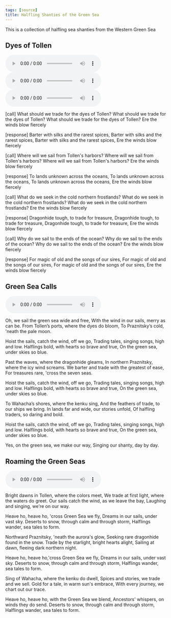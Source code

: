 ```yaml
---
tags: [source]
title: Halfling Shanties of the Green Sea
---
```


This is a collection of halfling sea shanties from the Western Green Sea

## Dyes of Tollen
<audio controls>
    <source src="/taelgarverse/assets/audio/dyes-of-tollen.mp3">
</audio>
<audio controls>
    <source src="/taelgarverse/assets/audio/dyes-of-tollen-v1.mp3">
</audio>
<audio controls>
    <source src="/taelgarverse/assets/audio/dyes-of-tollen-v2.mp3">
</audio>

[call]
What should we trade for the dyes of Tollen?
What should we trade for the dyes of Tollen?
What should we trade for the dyes of Tollen?
Ere the winds blow fiercely

[response]
Barter with silks and the rarest spices,
Barter with silks and the rarest spices,
Barter with silks and the rarest spices,
Ere the winds blow fiercely

[call]
Where will we sail from Tollen's harbors?
Where will we sail from Tollen's harbors?
Where will we sail from Tollen's harbors?
Ere the winds blow fiercely

[response]
To lands unknown across the oceans,
To lands unknown across the oceans,
To lands unknown across the oceans,
Ere the winds blow fiercely

[call]
What do we seek in the cold northern frostlands?
What do we seek in the cold northern frostlands?
What do we seek in the cold northern frostlands?
Ere the winds blow fiercely

[response]
Dragonhide tough, to trade for treasure,
Dragonhide tough, to trade for treasure,
Dragonhide tough, to trade for treasure,
Ere the winds blow fiercely

[call]
Why do we sail to the ends of the ocean?
Why do we sail to the ends of the ocean?
Why do we sail to the ends of the ocean?
Ere the winds blow fiercely

[response]
For magic of old and the songs of our sires,
For magic of old and the songs of our sires,
For magic of old and the songs of our sires,
Ere the winds blow fiercely

## Green Sea Calls

<audio controls>
    <source src="/taelgarverse/assets/audio/green-sea-calls.mp3">
</audio>

Oh, we sail the green sea wide and free, 
With the wind in our sails, merry as can be. 
From Tollen’s ports, where the dyes do bloom, 
To Praznitsky’s cold, 'neath the pale moon. 

Hoist the sails, catch the wind, off we go, 
Trading tales, singing songs, high and low. 
Halflings bold, with hearts so brave and true, 
On the green sea, under skies so blue. 

Past the waves, where the dragonhide gleams, 
In northern Praznitsky, where the icy wind screams. 
We barter and trade with the greatest of ease,
For treasures rare, 'cross the seven seas. 

Hoist the sails, catch the wind, off we go, 
Trading tales, singing songs, high and low. 
Halflings bold, with hearts so brave and true, 
On the green sea, under skies so blue. 

To Wahacha’s shores, where the kenku sing, 
And the feathers of trade, to our ships we bring. 
In lands far and wide, our stories unfold, 
Of halfling traders, so daring and bold. 

Hoist the sails, catch the wind, off we go,
Trading tales, singing songs, high and low.
Halflings bold, with hearts so brave and true,
On the green sea, under skies so blue.

Yes, on the green sea, we make our way,
Singing our shanty, day by day.

## Roaming the Green Seas
<audio controls>
    <source src="/taelgarverse/assets/audio/roaming-the-green-seas.mp3">
</audio>

Bright dawns in Tollen, where the colors meet, 
We trade at first light, where the waters do greet. 
Our sails catch the wind, as we leave the bay,
Laughing and singing, we're on our way. 

Heave ho, heave ho, 'cross Green Sea we fly, 
Dreams in our sails, under vast sky.
Deserts to snow, through calm and through storm, 
Halflings wander, sea tales to form. 

Northward Praznitsky, 'neath the aurora's glow, 
Seeking rare dragonhide found in the snow. 
Trade by the starlight, bright hearts alight, 
Sailing at dawn, fleeing dark northern night. 

Heave ho, heave ho,'cross Green Sea we fly, 
Dreams in our sails, under vast sky. 
Deserts to snow, through calm and through storm, 
Halflings wander, sea tales to form. 

Sing of Wahacha, where the kenku do dwell, 
Spices and stories, we trade and we sell. 
Gold for a tale, in warm sun's embrace, 
With every journey, we chart out our trace. 

Heave ho, heave ho, with the Green Sea we blend, 
Ancestors' whispers, on winds they do send. 
Deserts to snow, through calm and through storm, 
Halflings wander, sea tales to form.